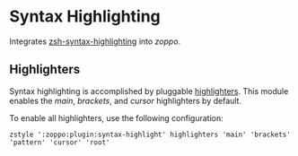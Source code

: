 Syntax Highlighting
===================
Integrates [zsh-syntax-highlighting][1] into *zoppo*.

Highlighters
------------
Syntax highlighting is accomplished by pluggable [highlighters][2]. This module
enables the *main*, *brackets*, and *cursor* highlighters by default.

To enable all highlighters, use the following configuration:

    zstyle ':zoppo:plugin:syntax-highlight' highlighters 'main' 'brackets' 'pattern' 'cursor' 'root'

[1]: https://github.com/zsh-users/zsh-syntax-highlighting
[2]: https://github.com/zsh-users/zsh-syntax-highlighting/tree/master/highlighters
